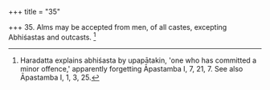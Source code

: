 +++
title = "35"

+++
35. Alms may be accepted from men, of all castes, excepting Abhiśastas and outcasts. [^30] 


[^30]:  Haradatta explains abhiśasta by upapātakin, 'one who has committed a minor offence,' apparently forgetting Āpastamba I, 7, 21, 7. See also Āpastamba I, 1, 3, 25.
